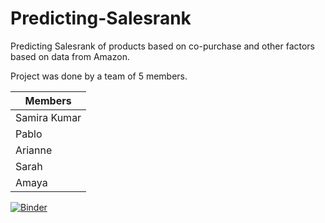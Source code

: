 # Predicting-Salesrank
Predicting Salesrank of products based on co-purchase and other factors based on data from Amazon. 

Project was done by a team of 5 members.

| Members        |
| ------------- |
| Samira Kumar     |
| Pablo      |
|Arianne |
|Sarah|
|Amaya|

[![Binder](https://mybinder.org/badge_logo.svg)](https://mybinder.org/v2/gh/samirak93/Predicting-Salesrank/master)
